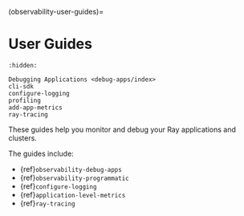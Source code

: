(observability-user-guides)=

# User Guides

```{toctree}
:hidden:

Debugging Applications <debug-apps/index>
cli-sdk
configure-logging
profiling
add-app-metrics
ray-tracing
```

These guides help you monitor and debug your Ray applications and clusters.

The guides include:
* {ref}`observability-debug-apps`
* {ref}`observability-programmatic`
* {ref}`configure-logging`
* {ref}`application-level-metrics`
* {ref}`ray-tracing`
